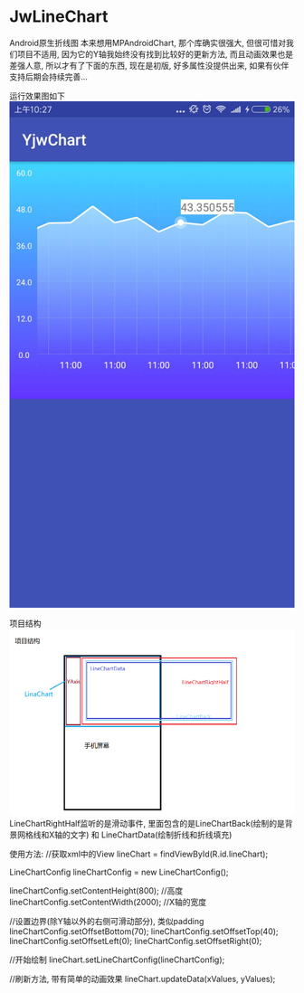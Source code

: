 # JwLineChart
Android原生折线图
本来想用MPAndroidChart, 那个库确实很强大, 但很可惜对我们项目不适用, 因为它的Y轴我始终没有找到比较好的更新方法, 而且动画效果也是差强人意, 所以才有了下面的东西, 现在是初版, 好多属性没提供出来, 如果有伙伴支持后期会持续完善...

运行效果图如下
![运行效果图](https://github.com/dahuoji1024/JwLineChart/raw/master/ScreenShots/show.jpg)

项目结构
![项目结构图](https://github.com/dahuoji1024/JwLineChart/raw/master/ScreenShots/structure_linechart.png)
LineChartRightHalf监听的是滑动事件, 里面包含的是LineChartBack(绘制的是背景网格线和X轴的文字) 和 LineChartData(绘制折线和折线填充)

使用方法:
//获取xml中的View
lineChart = findViewById(R.id.lineChart);

LineChartConfig lineChartConfig = new LineChartConfig();

lineChartConfig.setContentHeight(800); //高度
lineChartConfig.setContentWidth(2000); //X轴的宽度

//设置边界(除Y轴以外的右侧可滑动部分), 类似padding
lineChartConfig.setOffsetBottom(70);
lineChartConfig.setOffsetTop(40);
lineChartConfig.setOffsetLeft(0);
lineChartConfig.setOffsetRight(0);

//开始绘制
lineChart.setLineChartConfig(lineChartConfig);

//刷新方法, 带有简单的动画效果
lineChart.updateData(xValues, yValues);
